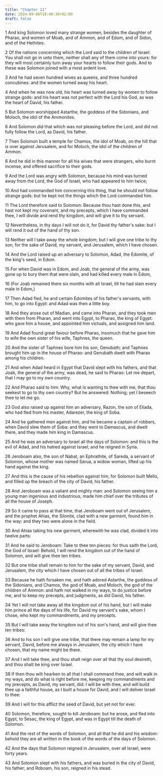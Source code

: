 ```yaml
---
title: "Chapter 11"
date: 2024-09-06T18:40:38+02:00
draft: false
---
```




1 And king Solomon loved many strange women, besides the daughter of Pharao, and women of Moab, and of Ammon, and of Edom, and of Sidon, and of the Hethites:

2 Of the nations concerning which the Lord said to the children of Israel: You shall not go in unto them, neither shall any of them come into yours: for they will most certainly turn away your hearts to follow their gods. And to these was Solomon joined with a most ardent love.

3 And he had seven hundred wives as queens, and three hundred concubines: and the women turned away his heart.

4 And when he was now old, his heart was turned away by women to follow strange gods: and his heart was not perfect with the Lord his God, as was the heart of David, his father.

5 But Solomon worshipped Astarthe, the goddess of the Sidonians, and Moloch, the idol of the Ammonites.

6 And Solomon did that which was not pleasing before the Lord, and did not fully follow the Lord, as David, his father.

7 Then Solomon built a temple for Chamos, the idol of Moab, on the hill that is over against Jerusalem, and for Moloch, the idol of the children of Ammon.

8 And he did in this manner for all his wives that were strangers, who burnt incense, and offered sacrifice to their gods.

9 And the Lord was angry with Solomon, because his mind was turned away from the Lord, the God of Israel, who had appeared to him twice;

10 And had commanded him concerning this thing, that he should not follow strange gods: but he kept not the things which the Lord commanded him.

11 The Lord therefore said to Solomon: Because thou hast done this, and hast not kept my covenant, and my precepts, which I have commanded thee, I will divide and rend thy kingdom, and will give it to thy servant.

12 Nevertheless, in thy days I will not do it, for David thy father's sake: but I will rend it out of the hand of thy son.

13 Neither will I take away the whole kingdom; but I will give one tribe to thy son, for the sake of David, my servant, and Jerusalem, which I have chosen.

14 And the Lord raised up an adversary to Solomon, Adad, the Edomite, of the king's seed, in Edom.

15 For when David was in Edom, and Joab, the general of the army, was gone up to bury them that were slain, and had killed every male in Edom,

16 (For Joab remained there six months with all Israel, till he had slain every male in Edom,)

17 Then Adad fled, he and certain Edomites of his father's servants, with him, to go into Egypt: and Adad was then a little boy.

18 And they arose out of Madian, and came into Pharan, and they took men with them from Pharan, and went into Egypt, to Pharao, the king of Egypt: who gave him a house, and appointed him victuals, and assigned him land.

19 And Adad found great favour before Pharao, insomuch that he gave him to wife the own sister of his wife, Taphnes, the queen.

20 And the sister of Taphnes bore him his son, Genubath; and Taphnes brought him up in the house of Pharao: and Genubath dwelt with Pharao among his children.

21 And when Adad heard in Egypt that David slept with his fathers, and that Joab, the general of the army, was dead, he said to Pharao: Let me depart, that I may go to my own country.

22 And Pharao said to him: Why, what is wanting to thee with me, that thou seekest to go to thy own country? But he answered: Nothing; yet I beseech thee to let me go.

23 God also raised up against him an adversary, Razon, the son of Eliada, who had fled from his master, Adarezer, the king of Soba.

24 And he gathered men against him, and he became a captain of robbers, when David slew them of Soba: and they went to Damascus, and dwelt there, and they made him king in Damascus.

25 And he was an adversary to Israel all the days of Solomon: and this is the evil of Adad, and his hatred against Israel; and he reigned in Syria.

26 Jeroboam also, the son of Nabat, an Ephrathite, of Sareda, a servant of Solomon, whose mother was named Sarua, a widow woman, lifted up his hand against the king.

27 And this is the cause of his rebellion against him; for Solomon built Mello, and filled up the breach of the city of David, his father.

28 And Jeroboam was a valiant and mighty man: and Solomon seeing him a young man ingenious and industrious, made him chief over the tributes of all the house of Joseph.

29 So it came to pass at that time, that Jeroboam went out of Jerusalem, and the prophet Ahias, the Silonite, clad with a new garment, found him in the way: and they two were alone in the field.

30 And Ahias taking his new garment, wherewith he was clad, divided it into twelve parts:

31 And he said to Jeroboam: Take to thee ten pieces: for thus saith the Lord, the God of Israel: Behold, I will rend the kingdom out of the hand of Solomon, and will give thee ten tribes.

32 But one tribe shall remain to him for the sake of my servant, David, and Jerusalem, the city which I have chosen out of all the tribes of Israel:

33 Because he hath forsaken me, and hath adored Astarthe, the goddess of the Sidonians, and Chamos, the god of Moab, and Moloch, the god of the children of Ammon: and hath not walked in my ways, to do justice before me, and to keep my precepts, and judgments, as did David, his father.

34 Yet I will not take away all the kingdom out of his hand, but I will make him prince all the days of his life, for David my servant's sake, whom I chose, who kept my commandments, and my precepts.

35 But I will take away the kingdom out of his son's hand, and will give thee ten tribes:

36 And to his son I will give one tribe, that there may remain a lamp for my servant, David, before me always in Jerusalem, the city which I have chosen, that my name might be there.

37 And I will take thee, and thou shalt reign over all that thy soul desireth, and thou shalt be king over Israel.

38 If then thou wilt hearken to all that I shall command thee, and wilt walk in my ways, and do what is right before me, keeping my commandments and my precepts, as David, my servant, did: I will be with thee, and will build thee up a faithful house, as I built a house for David, and I will deliver Israel to thee:

39 And I will for this afflict the seed of David, but yet not for ever.

40 Solomon, therefore, sought to kill Jeroboam: but he arose, and fled into Egypt, to Sesac, the king of Egypt, and was in Egypt till the death of Solomon.

41 And the rest of the words of Solomon, and all that he did and his wisdom: behold they are all written in the book of the words of the days of Solomon.

42 And the days that Solomon reigned in Jerusalem, over all Israel, were forty years.

43 And Solomon slept with his fathers, and was buried in the city of David, his father; and Roboam, his son, reigned in his stead.


